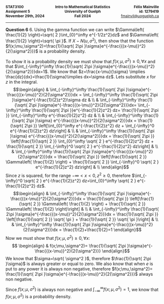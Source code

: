 <div style="display: flex; justify-content: space-between; font-size: 0.85em; margin-bottom: 0;">
    <div style="text-align: left;">
        <strong>STAT3100</strong><br>
        <strong>Assignment 5</strong><br>
        <strong>November 29th, 2024</strong>
    </div>
    <div style="text-align: center;">
        <strong>Intro to Mathematical Statistics</strong><br>
        <strong>University of Guelph</strong><br>
        <strong>Fall 2024</strong>
    </div>
    <div style="text-align: right;">
        <strong>Félix Mainville</strong><br>
        <strong>id: 1279419</strong><br>
        <a href="mailto:fmainvil@uoguelph.ca">fmainvil@uoguelph.ca</a>
    </div>
</div>
<hr>

**Question 6**
6. Using the gamma function we can write $\Gamma\left( \frac{1}{2} \right)=\sqrt{ 2 }\int_{0}^\infty e^{-1/2z^2}dz$ and $\Gamma\left( \frac{1}{2} \right)=\sqrt{ \pi }$. If $X-N(u,\sigma^2)$, then show that the function $f(x;\mu,\sigma^2)=\frac{1}{\sqrt{ 2\pi }\sigma}e^{-\frac{{(x-\mu)}^2}{2{\sigma^2}}}$ is a probability density.
   
   To show it is a probability density we must show that $f(x;\mu,\sigma^2)\geq 0,\forall x$ and that $\int_{-\infty}^\infty \frac{1}{\sqrt{ 2\pi }\sigma}e^{-\frac{{(x-\mu)}^2}{2{\sigma^2}}}dx=1$. 
   We know that $z=\frac{x-\mu}{\sigma} \implies \frac{dz}{dx}=\frac{1}{\sigma}\implies dx=\sigma dz$. Lets substitute $x$ for $z$ in the integral. 
   $$\begin{align}
  & \int_{-\infty}^\infty \frac{1}{\sqrt{ 2\pi }\sigma}e^{-\frac{{(x-\mu)}^2}{2{\sigma^2}}}dx = \int_{-\infty}^\infty \frac{1}{\sqrt{ 2\pi }\sigma}e^{-\frac{1}{2}z^2}\sigma dz & \\
 & \int_{-\infty}^\infty \frac{1}{\sqrt{ 2\pi }\sigma}e^{-\frac{{(x-\mu)}^2}{2{\sigma^2}}}dx= \int_{-\infty}^\infty \frac{1}{\sqrt{ 2\pi }}e^{-\frac{1}{2}z^2} dz= \frac{1}{\sqrt{ 2\pi }} \int_{-\infty}^\infty e^{-\frac{1}{2}z^2} dz & \\
 & \int_{-\infty}^\infty \frac{1}{\sqrt{ 2\pi }\sigma} e^{-\frac{{(x-\mu)}^2}{2{\sigma^2}}}dx = \frac{1}{\sqrt{ 2\pi }} \left[\int_{0}^\infty e^{-\frac{1}{2}z^2} dz + \int_{-\infty}^0 e^{-\frac{1}{2}z^2} dz\right] & \\
 & \int_{-\infty}^\infty \frac{1}{\sqrt{ 2\pi }\sigma} e^{-\frac{{(x-\mu)}^2}{2{\sigma^2}}}dx = \frac{1}{\sqrt{ 2\pi }} \left[\frac{1}{\sqrt{ 2 }} \int_{0}^\infty \sqrt{ 2 } e^{-\frac{1}{2}z^2} dz + \frac{1}{\sqrt{ 2 }} \int_{-\infty}^0 \sqrt{ 2 } e^{-\frac{1}{2}z^2} dz\right] & \\
 & \int_{-\infty}^\infty \frac{1}{\sqrt{ 2\pi }\sigma}e^{-\frac{{(x-\mu)}^2}{2{\sigma^2}}}dx = \frac{1}{\sqrt{ 2\pi }} \left[\frac{1}{\sqrt{ 2 }} \Gamma\left( \frac{1}{2} \right) + \frac{1}{\sqrt{ 2 }} \int_{-\infty}^0 \sqrt{ 2 } e^{-\frac{1}{2}z^2} dz\right] & \\
\end{align}$$
Since $z$ is squared, for the range $-\infty<x<0,z^2\geq 0$, therefore $\int_{-\infty}^0 \sqrt{ 2 } e^{-\frac{1}{2}z^2} dz=\int_{0}^\infty \sqrt{ 2 } e^{-\frac{1}{2}z^2} dz$. $$\begin{align}
 & \int_{-\infty}^\infty \frac{1}{\sqrt{ 2\pi }\sigma}e^{-\frac{{(x-\mu)}^2}{2{\sigma^2}}}dx = \frac{1}{\sqrt{ 2\pi }} \left[\frac{1}{\sqrt{ 2 }} \Gamma\left( \frac{1}{2} \right) + \frac{1}{\sqrt{ 2 }} \Gamma\left( \frac{1}{2} \right)\right] & \\
 & \int_{-\infty}^\infty \frac{1}{\sqrt{ 2\pi }\sigma}e^{-\frac{{(x-\mu)}^2}{2{\sigma^2}}}dx = \frac{1}{\sqrt{ 2\pi }} \left[\frac{1}{\sqrt{ 2 }} \sqrt{ \pi } + \frac{1}{\sqrt{ 2 }} \sqrt{ \pi }\right] & \\
 & \int_{-\infty}^\infty \frac{1}{\sqrt{ 2\pi }\sigma}e^{-\frac{{(x-\mu)}^2}{2{\sigma^2}}}dx = \frac{1}{2}+\frac{1}{2}=1
\end{align}$$ Now we must show that $f(x;\mu,\sigma^2)\geq 0,\forall x$: $$
\begin{align}
 & f(x;\mu,\sigma^2)= \frac{1}{\sqrt{ 2\pi }\sigma}e^{-\frac{{(x-\mu)}^2}{2{\sigma^2}}} 
\end{align}$$ We know that $\sigma=\sqrt{ \sigma^2 }$, therefore $\frac{1}{\sqrt{ 2\pi }\sigma}$ is always greater or equal to zero. We also know that when $e$ is put to any power it is always non negative, therefore $f(x;\mu,\sigma^2)= \frac{1}{\sqrt{ 2\pi }\sigma}e^{-\frac{{(x-\mu)}^2}{2{\sigma^2}}}$ always non negative.

Since $f(x;\mu,\sigma^2)$ is always non negative and $\int_{-\infty}^\infty f(x;\mu,\sigma^2)=1$, we know that $f(x;\mu,\sigma^2)$ is a probability density.




